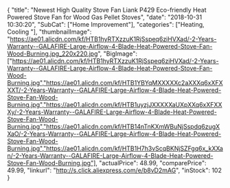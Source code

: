 {
	"title": "Newest High Quality Stove Fan Liank P429 Eco-friendly Heat Powered Stove Fan for Wood   Gas   Pellet Stoves",
	"date": "2018-10-31 10:30:20",
	"SubCat": ["Home Improvement"],
	"categories": ["Heating, Cooling "],
	"thumbnailImage": "https://ae01.alicdn.com/kf/HTB1hyRTXzzuK1RjSspeq6ziHVXad/-2-Years-Warranty--GALAFIRE-Large-Airflow-4-Blade-Heat-Powered-Stove-Fan-Wood-Burning.jpg_220x220.jpg",
	"BigImage": ["https://ae01.alicdn.com/kf/HTB1hyRTXzzuK1RjSspeq6ziHVXad/-2-Years-Warranty--GALAFIRE-Large-Airflow-4-Blade-Heat-Powered-Stove-Fan-Wood-Burning.jpg","https://ae01.alicdn.com/kf/HTB1YBYqMXXXXXc2aXXXq6xXFXXXT/-2-Years-Warranty--GALAFIRE-Large-Airflow-4-Blade-Heat-Powered-Stove-Fan-Wood-Burning.jpg","https://ae01.alicdn.com/kf/HTB1uyzjJXXXXXaUXpXXq6xXFXXXy/-2-Years-Warranty--GALAFIRE-Large-Airflow-4-Blade-Heat-Powered-Stove-Fan-Wood-Burning.jpg","https://ae01.alicdn.com/kf/HTB14nTnKXmWBuNjSspdq6zugXXaO/-2-Years-Warranty--GALAFIRE-Large-Airflow-4-Blade-Heat-Powered-Stove-Fan-Wood-Burning.jpg","https://ae01.alicdn.com/kf/HTB1H7h3vScqBKNjSZFgq6x_kXXan/-2-Years-Warranty--GALAFIRE-Large-Airflow-4-Blade-Heat-Powered-Stove-Fan-Wood-Burning.jpg"],
	"actualPrice": 48.99,
	"comparePrice": 49.99,
	"linkurl": "http://s.click.aliexpress.com/e/b8vD2mAG",
	"inStock": 102
}
